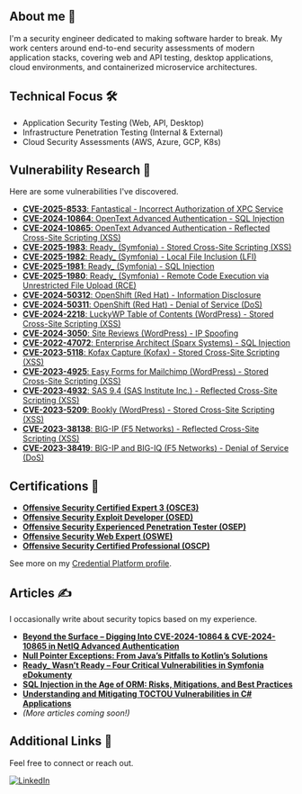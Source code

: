 ## About me 🧬
I'm a security engineer dedicated to making software harder to break. My work centers around end-to-end security assessments of modern application stacks, covering web and API testing, desktop applications, cloud environments, and containerized microservice architectures.

## Technical Focus 🛠️
- Application Security Testing (Web, API, Desktop)
- Infrastructure Penetration Testing (Internal & External)
- Cloud Security Assessments (AWS, Azure, GCP, K8s)

## Vulnerability Research 🔬
Here are some vulnerabilities I've discovered.
- [**CVE-2025-8533**: Fantastical - Incorrect Authorization of XPC Service](https://www.cve.org/CVERecord?id=CVE-2025-8533)
- [**CVE-2024-10864**: OpenText Advanced Authentication - SQL Injection](https://www.cve.org/CVERecord?id=CVE-2024-10864)
- [**CVE-2024-10865**: OpenText Advanced Authentication - Reflected Cross-Site Scripting (XSS)](https://www.cve.org/CVERecord?id=CVE-2024-10865)
- [**CVE-2025-1983**: Ready_ (Symfonia) - Stored Cross-Site Scripting (XSS)](https://www.cve.org/CVERecord?id=CVE-2025-1983)
- [**CVE-2025-1982**: Ready_ (Symfonia) - Local File Inclusion (LFI)](https://www.cve.org/CVERecord?id=CVE-2025-1982)
- [**CVE-2025-1981**: Ready_ (Symfonia) - SQL Injection](https://www.cve.org/CVERecord?id=CVE-2025-1981)
- [**CVE-2025-1980**: Ready_ (Symfonia) - Remote Code Execution via Unrestricted File Upload (RCE)](https://www.cve.org/CVERecord?id=CVE-2025-1980)
- [**CVE-2024-50312**: OpenShift (Red Hat) - Information Disclosure](https://access.redhat.com/security/cve/cve-2024-50312)
- [**CVE-2024-50311**: OpenShift (Red Hat) - Denial of Service (DoS)](https://access.redhat.com/security/cve/cve-2024-50311)
- [**CVE-2024-2218**: LuckyWP Table of Contents (WordPress) - Stored Cross-Site Scripting (XSS)](https://wpscan.com/vulnerability/ecd615f7-946e-45af-a610-0654a243b1dc)
- [**CVE-2024-3050**: Site Reviews (WordPress) - IP Spoofing](https://wpscan.com/vulnerability/04c1581e-fd36-49d4-8463-b49915d4b1ac)
- [**CVE-2022-47072**: Enterprise Architect (Sparx Systems) - SQL Injection](https://www.cve.org/CVERecord?id=CVE-2022-47072)
- [**CVE-2023-5118**: Kofax Capture (Kofax) - Stored Cross-Site Scripting (XSS)](https://www.cve.org/CVERecord?id=CVE-2023-5118)
- [**CVE-2023-4925**: Easy Forms for Mailchimp (WordPress) - Stored Cross-Site Scripting (XSS)](https://wpscan.com/vulnerability/0b094cba-9288-4c9c-87a9-bdce286fe8b6)
- [**CVE-2023-4932**: SAS 9.4 (SAS Institute Inc.) - Reflected Cross-Site Scripting (XSS)](https://www.cve.org/CVERecord?id=CVE-2023-4932)
- [**CVE-2023-5209**: Bookly (WordPress) - Stored Cross-Site Scripting (XSS)](https://wpscan.com/vulnerability/dea6077a-81ee-451f-b049-3749a2252c88)
- [**CVE-2023-38138**: BIG-IP (F5 Networks) - Reflected Cross-Site Scripting (XSS)](https://my.f5.com/manage/s/article/K000133474)
- [**CVE-2023-38419**: BIG-IP and BIG-IQ (F5 Networks) - Denial of Service (DoS)](https://my.f5.com/manage/s/article/K000133472)

## Certifications 🧠
- **[Offensive Security Certified Expert 3 (OSCE3)](https://credentials.offsec.com/451433da-29cd-446c-abce-8f562ff3649a)**
- **[Offensive Security Exploit Developer (OSED)](https://credentials.offsec.com/5eb0c598-6ce8-468d-8cf6-252165ba01f5)**
- **[Offensive Security Experienced Penetration Tester (OSEP)](https://credentials.offsec.com/d287baff-50e6-49ae-8b43-71328d991e60)**
- **[Offensive Security Web Expert (OSWE)](https://credentials.offsec.com/f235c002-9b29-4bab-9d07-6a290f5a748e)**
- **[Offensive Security Certified Professional (OSCP)](https://credentials.offsec.com/fdf79272-362a-4054-b566-9b475125d682)**

See more on my [Credential Platform profile](https://credentials.offsec.com/profile/vemus/wallet).

## Articles ✍️  
I occasionally write about security topics based on my experience.
- **[Beyond the Surface – Digging Into CVE-2024-10864 & CVE-2024-10865 in NetIQ Advanced Authentication](https://afine.com/beyond-the-surface-digging-into-cve-2024-10864-cve-2024-10865-in-netiq-advanced-authentication/)**
- **[Null Pointer Exceptions: From Java’s Pitfalls to Kotlin’s Solutions](https://afine.com/null-pointer-exceptions-from-javas-pitfalls-to-kotlins-solutions/)**
- **[Ready_ Wasn’t Ready – Four Critical Vulnerabilities in Symfonia eDokumenty](https://afine.com/ready_-wasnt-ready-four-critical-vulnerabilities-in-symfonia-edokumenty/)**
- **[SQL Injection in the Age of ORM: Risks, Mitigations, and Best Practices](https://afine.com/sql-injection-in-the-age-of-orm-risks-mitigations-and-best-practices/)**
- **[Understanding and Mitigating TOCTOU Vulnerabilities in C# Applications](https://afine.com/understanding-and-mitigating-toctou-vulnerabilities-in-c-applications/)**  
- *(More articles coming soon!)*

## Additional Links 🔗
Feel free to connect or reach out.

[![LinkedIn](https://img.shields.io/badge/linkedin-%230077B5.svg?style=for-the-badge&logo=linkedin&logoColor=white)](https://www.linkedin.com/in/slawomir-zakrzewski)
